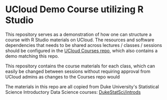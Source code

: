 # UCloud Demo Course utilizing R Studio

This repository serves as a demonstration of how one can structure a course with R Studio materials on UCloud. The resources and software dependencies that needs to be shared across lectures / classes / sessions should be configured in the [UCloud Courses repo](https://github.com/SDU-eScience/UCloud-Courses), which also contains a demo matching this repo. 

This repository contains the course materials for each class, which can easily be changed between sessions without requiring approval from UCloud admins as changes to the Courses repo would

The materials in this repo are all copied from Duke University's Statistical Science Introductory Data Science courses: [DukeStatSci/introds](https://github.com/DukeStatSci/introds)
